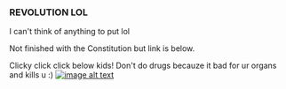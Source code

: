 
  
  
    
    
    
### REVOLUTION LOL

I can't think of anything to put lol

Not finished with the Constitution but link is below.

Clicky click click below kids! Don't do drugs becauze it bad for ur organs and kills u :)
[![image alt text](https://bestlifeonline.com/wp-content/uploads/sites/3/2019/07/leaving-class.jpg?resize=768,512&quality=82&strip=all)](https://www.techapps-revolution.ga/constitution)
